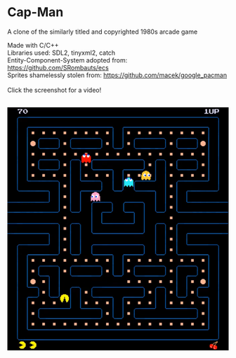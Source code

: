 # Cap-Man
A clone of the similarly titled and copyrighted 1980s arcade game

Made with C/C++ <br />
Libraries used: SDL2, tinyxml2, catch <br />
Entity-Component-System adopted from: https://github.com/SRombauts/ecs <br />
Sprites shamelessly stolen from: https://github.com/macek/google_pacman <br />
<br />
Click the screenshot for a video! <br />
<br />
<div align="center">
   <img src="https://github.com/nihk/Cap-Man/blob/master/cap-man.png">
</div>

